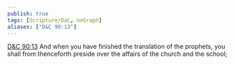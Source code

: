 ```yaml
---
publish: true
tags: [Scripture/DaC, noGraph]
aliases: ["D&C 90:13"]
---
```

[D&C 90:13](https://churchofjesuschrist.org/study/scriptures/dc-testament/dc/90?lang=eng&id=p13#p13) And when you have finished the translation of the prophets, you shall from thenceforth preside over the affairs of the church and the school;
